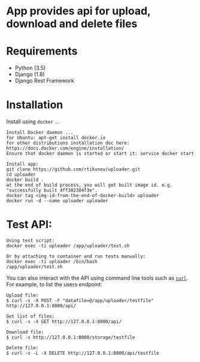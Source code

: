 # App provides api for upload, download and delete files


# Requirements

* Python (3.5)
* Django (1.8)
* Django Rest Framework

# Installation

Install using `docker` ...

    Install Docker daemon ...
    for Ubuntu: apt-get install docker.io
    for other distributions installation doc here: https://docs.docker.com/engine/installation/
    Ensure that docker daemon is started or start it: service docker start

    Install app:
    git clone https://github.com/rtikunov/uploader.git
    cd uploader
    docker build .
    at the end of build process, you will get built image id. e.g. "successfully built 4ff382384f3e". 
    docker tag <img-id-from-the-end-of-docker-build> uploader
    docker run -d --name uploader uploader

# Test API:
    Using test script:
    docker exec -ti uploader /app/uploader/test.sh

    Or by attaching to container and run tests manually:
    docker exec -ti uploader /bin/bash
    /app/uploader/test.sh
    
You can also interact with the API using command line tools such as [`curl`](http://curl.haxx.se/). For example, to list the users endpoint:

    Upload file:
    $ curl -s -X POST -F "datafile=@/app/uploader/testfile" http://127.0.0.1:8000/api/

    Get list of files:
    $ curl -s -X GET http://127.0.0.1:8000/api/
    
    Download file:
    $ curl -s http://127.0.0.1:8000/storage/testfile

    Delete file:
    $ curl -s -L -X DELETE http://127.0.0.1:8000/api/testfile
